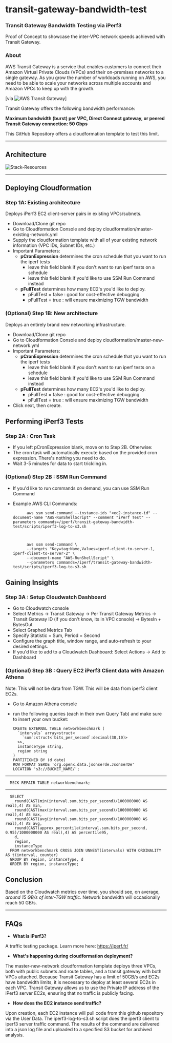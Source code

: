 # transit-gateway-bandwidth-test

### Transit Gateway Bandwidth Testing via iPerf3

Proof of Concept to showcase the inter-VPC network speeds achieved with Transit Gateway.

### About

AWS Transit Gateway is a service that enables customers to connect their Amazon Virtual Private Clouds (VPCs) and their on-premises networks to a single gateway. As you grow the number of workloads running on AWS, you need to be able to scale your networks across multiple accounts and Amazon VPCs to keep up with the growth.

[via ![AWS Transit Gateway](https://aws.amazon.com/transit-gateway/)]

Transit Gateway offers the following bandwidth performance:

**Maximum bandwidth (burst) per VPC, Direct Connect gateway, or peered Transit Gateway connection: 50 Gbps**

This GitHub Repository offers a cloudformation template to test this limit.

----

## Architecture

![Stack-Resources](https://github.com/CYarros10/transit-gateway-bandwidth-test/blob/master/images/architecture-design-pattern.png)

----

## Deploying Cloudformation

### Step 1A: Existing architecture

Deploys iPerf3 EC2 client-server pairs in existing VPCs/subnets.

- Download/Clone git repo
- Go to Cloudformation Console and deploy cloudformation/master-existing-network.yml
- Supply the cloudformation template with all of your existing network information (VPC IDs, Subnet IDs, etc.)
- Important Parameters:
  - **pCronExpression** determines the cron schedule that you want to run the iperf tests
    - leave this field blank if you don't want to run iperf tests on a schedule
    - leave this field blank if you'd like to use SSM Run Command instead
  - **pFullTest** determines how many EC2's you'd like to deploy.
    - pFullTest = false : good for cost-effective debugging
    - pFullTest = true : will ensure maximizing TGW bandwidth

### (Optional) Step 1B: New architecture

Deploys an entirely brand new networking infrastructure.

- Download/Clone git repo
- Go to Cloudformation Console and deploy cloudformation/master-new-network.yml
- Important Parameters:
  - **pCronExpression** determines the cron schedule that you want to run the iperf tests
    - leave this field blank if you don't want to run iperf tests on a schedule
    - leave this field blank if you'd like to use SSM Run Command instead
  - **pFullTest** determines how many EC2's you'd like to deploy.
    - pFullTest = false : good for cost-effective debugging
    - pFullTest = true : will ensure maximizing TGW bandwidth
- Click next, then create.

## Performing iPerf3 Tests

### Step 2A : Cron Task

- If you left pCronExpression blank, move on to Step 2B. Otherwise:
- The cron task will automatically execute based on the provided cron expression. There's nothing you need to do.
- Wait 3-5 minutes for data to start trickling in.

### (Optional) Step 2B : SSM Run Command

- If you'd like to run commands on demand, you can use SSM Run Command
- Example AWS CLI Commands:

            aws ssm send-command --instance-ids "<ec2-instance-id" --document-name "AWS-RunShellScript" --comment "iPerf Test" --parameters commands=/iperf/transit-gateway-bandwidth-test/scripts/iperf3-log-to-s3.sh
            

            
            aws ssm send-command \
            --targets "Key=tag:Name,Values=iperf-client-to-server-1, iperf-client-to-server-2" \
            --document-name "AWS-RunShellScript" \
            --parameters commands=/iperf/transit-gateway-bandwidth-test/scripts/iperf3-log-to-s3.sh

## Gaining Insights

### Step 3A : Setup Cloudwatch Dashboard

- Go to Cloudwatch console
- Select Metrics -> Transit Gateway -> Per Transit Gateway Metrics -> Transit Gateway ID (if you don't know, its in VPC console) -> BytesIn + BytesOut
- Select Graphed Metrics Tab
- Specify Statistic = Sum, Period = Second
- Configure the graph title, window range, and auto-refresh to your desired settings.
- If you'd like to add to a Cloudwatch Dashboard: Select Actions -> Add to Dashboard

### (Optional) Step 3B : Query EC2 iPerf3 Client data with Amazon Athena

Note: This will not be data from TGW. This will be data from iperf3 client EC2s.

- Go to Amazon Athena console
- run the following queries (each in their own Query Tab) and make sure to insert your own bucket:

      CREATE EXTERNAL TABLE networkbenchmark (
        `intervals` array<struct<
          `sum`:struct<`bits_per_second`:decimal(38,10)>
        >>,
        instanceType string,
        region string
      )
      PARTITIONED BY (d date)
      ROW FORMAT SERDE 'org.openx.data.jsonserde.JsonSerDe'
      LOCATION 's3://BUCKET_NAME/';

----

      MSCK REPAIR TABLE networkbenchmark;

----

      SELECT
        round(CAST(min(interval.sum.bits_per_second)/1000000000 AS real),4) AS min,
        round(CAST(max(interval.sum.bits_per_second)/1000000000 AS real),4) AS max,
        round(CAST(avg(interval.sum.bits_per_second)/1000000000 AS real),4) AS avg,
        round(CAST(approx_percentile(interval.sum.bits_per_second, 0.95)/1000000000 AS real),4) AS percentile95,
        d,
        region,
        instanceType
      FROM networkbenchmark CROSS JOIN UNNEST(intervals) WITH ORDINALITY AS t(interval, counter)
      GROUP BY region, instanceType, d
      ORDER BY region, instanceType;

## Conclusion

Based on the Cloudwatch metrics over time, you should see, on average, *around 15 GB/s of inter-TGW traffic*.  Network bandwidth will occasionally reach 50 GB/s.

----

## FAQs

- **What is iPerf3?**

A traffic testing package. Learn more here: https://iperf.fr/

- **What's happening during cloudformation deployment?**

The master-new-network cloudformation template deploys three VPCs, both with public subnets and route tables, and a transit gateway with both VPCs attached.  Because Transit Gateway has a limit of 50GB/s and  EC2s have bandwidth limits, it is necessary to deploy at least several EC2s in each VPC. Transit Gateway allows us to use the Private IP address of the iPerf3 server EC2s, ensuring that no traffic is publicly facing.

- **How does the EC2 instance send traffic?**

Upon creation, each EC2 instance will pull code from this github repository via the User Data.  The iperf3-log-to-s3.sh script does the iperf3 client to iperf3 server traffic command.  The results of the command are delivered into a json log file and uploaded to a specified S3 bucket for archived analysis.
